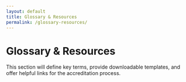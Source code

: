```yaml
---
layout: default
title: Glossary & Resources
permalink: /glossary-resources/
---
```

# Glossary & Resources

This section will define key terms, provide downloadable templates, and offer helpful links for the accreditation process. 